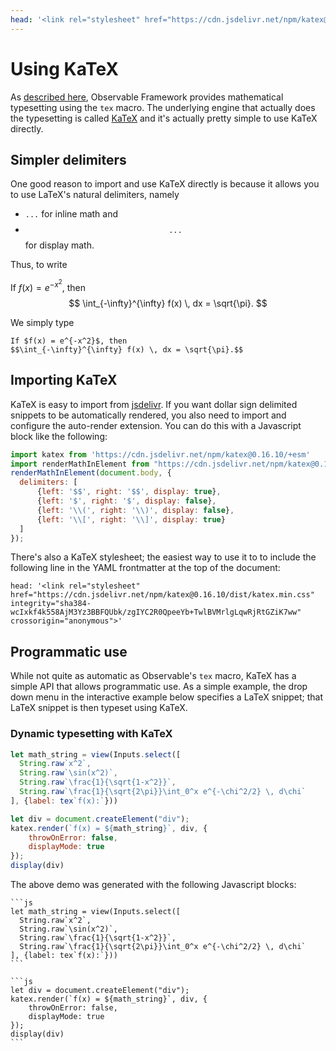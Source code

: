 ```yaml
---
head: '<link rel="stylesheet" href="https://cdn.jsdelivr.net/npm/katex@0.16.10/dist/katex.min.css" integrity="sha384-wcIxkf4k558AjM3Yz3BBFQUbk/zgIYC2R0QpeeYb+TwlBVMrlgLqwRjRtGZiK7ww" crossorigin="anonymous">'
---
```


# Using KaTeX

As [described here](../TheTeXMacro/), Observable Framework provides mathematical typesetting using the `tex` macro.  The underlying engine that actually does the typesetting is called [KaTeX](https://katex.org/) and it's actually pretty simple to use KaTeX directly.

## Simpler delimiters

One good reason to import and use KaTeX directly is because it allows you to use LaTeX's natural delimiters, namely

- <code>$...$</code> for inline math and
- <code>$$...$$</code> for display math.

Thus, to write

<div class="card">

If $f(x) = e^{-x^2}$, then
$$
\int_{-\infty}^{\infty} f(x) \, dx = \sqrt{\pi}.
$$

</div>

We simply type

    If $f(x) = e^{-x^2}$, then
    $$\int_{-\infty}^{\infty} f(x) \, dx = \sqrt{\pi}.$$

## Importing KaTeX

KaTeX is easy to import from [jsdelivr](https://cdn.jsdelivr.net). If you want dollar sign delimited snippets to be automatically rendered, you also need to import and configure the auto-render extension. You can do this with a Javascript block like the following:

```js echo
import katex from 'https://cdn.jsdelivr.net/npm/katex@0.16.10/+esm'
import renderMathInElement from "https://cdn.jsdelivr.net/npm/katex@0.16.10/dist/contrib/auto-render.mjs";
renderMathInElement(document.body, {
  delimiters: [
      {left: '$$', right: '$$', display: true},
      {left: '$', right: '$', display: false},
      {left: '\\(', right: '\\)', display: false},
      {left: '\\[', right: '\\]', display: true}
  ]
});
```

There's also a KaTeX stylesheet; the easiest way to use it to to include the following line in the YAML frontmatter at the top of the document:

    head: '<link rel="stylesheet" href="https://cdn.jsdelivr.net/npm/katex@0.16.10/dist/katex.min.css" integrity="sha384-wcIxkf4k558AjM3Yz3BBFQUbk/zgIYC2R0QpeeYb+TwlBVMrlgLqwRjRtGZiK7ww" crossorigin="anonymous">'

## Programmatic use

While not quite as automatic as Observable's `tex` macro, KaTeX has a simple API that allows programmatic use. As a simple example, the drop down menu in the interactive example below specifies a LaTeX snippet; that LaTeX snippet is then typeset using KaTeX.


<div class="card">

### Dynamic typesetting with KaTeX


```js
let math_string = view(Inputs.select([
  String.raw`x^2`,
  String.raw`\sin(x^2)`,
  String.raw`\frac{1}{\sqrt{1-x^2}}`,
  String.raw`\frac{1}{\sqrt{2\pi}}\int_0^x e^{-\chi^2/2} \, d\chi`
], {label: tex`f(x):`}))
```
```js
let div = document.createElement("div");
katex.render(`f(x) = ${math_string}`, div, {
    throwOnError: false,
    displayMode: true
});
display(div)
```

</div>

The above demo was generated with the following Javascript blocks:

    ```js
    let math_string = view(Inputs.select([
      String.raw`x^2`,
      String.raw`\sin(x^2)`,
      String.raw`\frac{1}{\sqrt{1-x^2}}`,
      String.raw`\frac{1}{\sqrt{2\pi}}\int_0^x e^{-\chi^2/2} \, d\chi`
    ], {label: tex`f(x):`}))
    ```

    ```js
    let div = document.createElement("div");
    katex.render(`f(x) = ${math_string}`, div, {
        throwOnError: false,
        displayMode: true
    });
    display(div)
    ```
